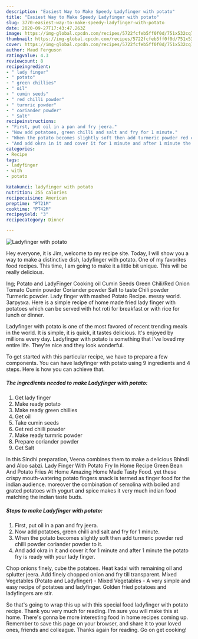 ```yaml
---
description: "Easiest Way to Make Speedy Ladyfinger with potato"
title: "Easiest Way to Make Speedy Ladyfinger with potato"
slug: 3770-easiest-way-to-make-speedy-ladyfinger-with-potato
date: 2020-09-27T17:43:47.263Z
image: https://img-global.cpcdn.com/recipes/5722fcfeb5ff0f0d/751x532cq70/ladyfinger-with-potato-recipe-main-photo.jpg
thumbnail: https://img-global.cpcdn.com/recipes/5722fcfeb5ff0f0d/751x532cq70/ladyfinger-with-potato-recipe-main-photo.jpg
cover: https://img-global.cpcdn.com/recipes/5722fcfeb5ff0f0d/751x532cq70/ladyfinger-with-potato-recipe-main-photo.jpg
author: Maud Ferguson
ratingvalue: 4.3
reviewcount: 8
recipeingredient:
- " lady finger"
- " potato"
- " green chillies"
- " oil"
- " cumin seeds"
- " red chilli powder"
- " turmric powder"
- " coriander powder"
- " Salt"
recipeinstructions:
- "First, put oil in a pan and fry jeera."
- "Now add potatoes, green chilli and salt and fry for 1 minute."
- "When the potato becomes slightly soft then add turmeric powder red chilli powder coriander powder to it."
- "And add okra in it and cover it for 1 minute and after 1 minute the potato fry is ready with your lady finger."
categories:
- Recipe
tags:
- ladyfinger
- with
- potato

katakunci: ladyfinger with potato 
nutrition: 255 calories
recipecuisine: American
preptime: "PT21M"
cooktime: "PT42M"
recipeyield: "3"
recipecategory: Dinner

---
```



![Ladyfinger with potato](https://img-global.cpcdn.com/recipes/5722fcfeb5ff0f0d/751x532cq70/ladyfinger-with-potato-recipe-main-photo.jpg)

Hey everyone, it is Jim, welcome to my recipe site. Today, I will show you a way to make a distinctive dish, ladyfinger with potato. One of my favorites food recipes. This time, I am going to make it a little bit unique. This will be really delicious.

Ing; Potato and LadyFinger Cooking oil Cumin Seeds Green Chili/Red Onion Tomato Cumin powder Coriander powder Salt to taste Chili powder Turmeric powder. Lady finger with mashed Potato Recipe. messy world. Загрузка. Here is a simple recipe of home made fried lady finger with potatoes which can be served with hot roti for breakfast or with rice for lunch or dinner.

Ladyfinger with potato is one of the most favored of recent trending meals in the world. It is simple, it is quick, it tastes delicious. It's enjoyed by millions every day. Ladyfinger with potato is something that I've loved my entire life. They're nice and they look wonderful.


To get started with this particular recipe, we have to prepare a few components. You can have ladyfinger with potato using 9 ingredients and 4 steps. Here is how you can achieve that.

<!--inarticleads1-->

##### The ingredients needed to make Ladyfinger with potato:

1. Get  lady finger
1. Make ready  potato
1. Make ready  green chillies
1. Get  oil
1. Take  cumin seeds
1. Get  red chilli powder
1. Make ready  turmric powder
1. Prepare  coriander powder
1. Get  Salt


In this Sindhi preparation, Veena combines them to make a delicious Bhindi and Aloo sabzi. Lady Finger With Potato Fry In Home Recipe Green Bean And Potato Fries At Home Amazing Home Made Tasty Food. yet these crispy mouth-watering potato fingers snack is termed as finger food for the indian audience. moreover the combination of semolina with boiled and grated potatoes with yogurt and spice makes it very much indian food matching the indian taste buds. 

<!--inarticleads2-->

##### Steps to make Ladyfinger with potato:

1. First, put oil in a pan and fry jeera.
1. Now add potatoes, green chilli and salt and fry for 1 minute.
1. When the potato becomes slightly soft then add turmeric powder red chilli powder coriander powder to it.
1. And add okra in it and cover it for 1 minute and after 1 minute the potato fry is ready with your lady finger.


Chop onions finely, cube the potatoes. Heat kadai with remaining oil and splutter jeera. Add finely chopped onion and fry till transparent. Mixed Vegetables (Potato and Ladyfinger) - Mixed Vegetables - A very simple and easy recipe of potatoes and ladyfinger. Golden fried potatoes and ladyfingers are stir. 

So that's going to wrap this up with this special food ladyfinger with potato recipe. Thank you very much for reading. I'm sure you will make this at home. There's gonna be more interesting food in home recipes coming up. Remember to save this page on your browser, and share it to your loved ones, friends and colleague. Thanks again for reading. Go on get cooking!
